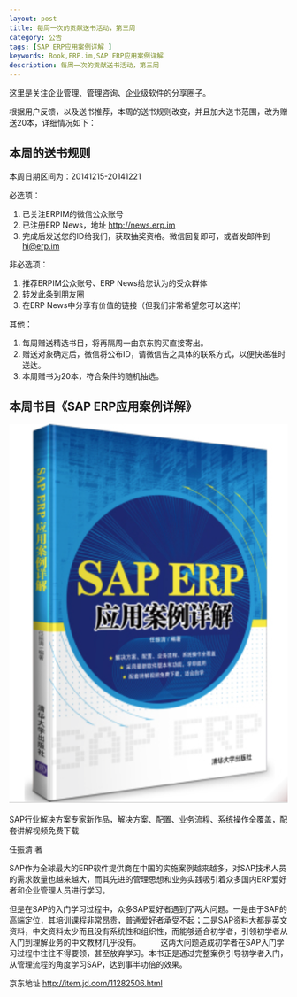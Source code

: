 ```yaml
---
layout: post
title: 每周一次的贡献送书活动，第三周
category: 公告
tags: [SAP ERP应用案例详解 ]
keywords: Book,ERP.im,SAP ERP应用案例详解
description: 每周一次的贡献送书活动，第三周
---
```


这里是关注企业管理、管理咨询、企业级软件的分享圈子。

根据用户反馈，以及送书推荐，本周的送书规则改变，并且加大送书范围，改为赠送20本，详细情况如下：

## 本周的送书规则

本周日期区间为：20141215-20141221

必选项：

1. 已关注ERPIM的微信公众账号
2. 已注册ERP News，地址 <http://news.erp.im>
3. 完成后发送您的ID给我们，获取抽奖资格。微信回复即可，或者发邮件到 hi@erp.im

非必选项：

1. 推荐ERPIM公众账号、ERP News给您认为的受众群体
2. 转发此条到朋友圈
3. 在ERP News中分享有价值的链接（但我们非常希望您可以这样）

其他：

1. 每周赠送精选书目，将再隔周一由京东购买直接寄出。
2. 赠送对象确定后，微信将公布ID，请微信告之具体的联系方式，以便快递准时送达。
3. 本周赠书为20本，符合条件的随机抽选。

## 本周书目《SAP ERP应用案例详解》

![SAP ERP应用案例详解](/public/blog/11282506.png)

SAP行业解决方案专家新作品，解决方案、配置、业务流程、系统操作全覆盖，配套讲解视频免费下载

任振清 著

SAP作为全球最大的ERP软件提供商在中国的实施案例越来越多，对SAP技术人员的需求数量也越来越大，而其先进的管理思想和业务实践吸引着众多国内ERP爱好者和企业管理人员进行学习。

但是在SAP的入门学习过程中，众多SAP爱好者遇到了两大问题。一是由于SAP的高端定位，其培训课程非常昂贵，普通爱好者承受不起；二是SAP资料大都是英文资料，中文资料太少而且没有系统性和组织性，而能够适合初学者，引领初学者从入门到理解业务的中文教材几乎没有。
　　
这两大问题造成初学者在SAP入门学习过程中往往不得要领，甚至放弃学习。本书正是通过完整案例引导初学者入门，从管理流程的角度学习SAP，达到事半功倍的效果。

京东地址 <http://item.jd.com/11282506.html>
